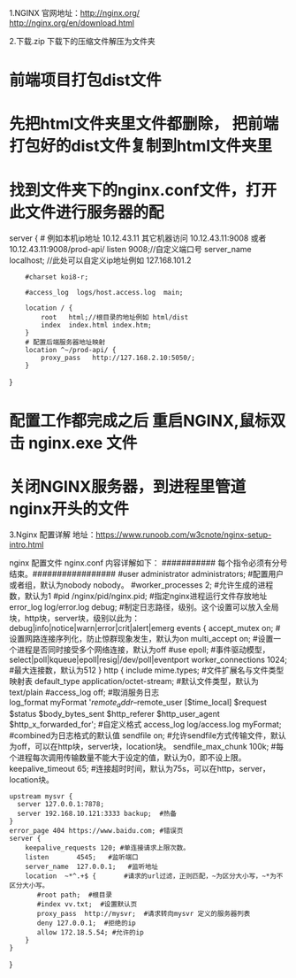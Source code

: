 1.NGINX 官网地址：http://nginx.org/ <br/>
http://nginx.org/en/download.html

2.下载.zip
下载下的压缩文件解压为文件夹

# 前端项目打包dist文件
# 先把html文件夹里文件都删除， 把前端打包好的dist文件复制到html文件夹里

# 找到文件夹下的nginx.conf文件，打开此文件进行服务器的配

 server {
        # 例如本机ip地址 10.12.43.11 其它机器访问 10.12.43.11:9008 或者 10.12.43.11:9008/prod-api/
        listen  9008;//自定义端口号
        server_name  localhost; //此处可以自定义ip地址例如 127.168.101.2

        #charset koi8-r;

        #access_log  logs/host.access.log  main;

        location / {
            root   html;//根目录的地址例如 html/dist
            index  index.html index.htm;
        }
        # 配置后端服务器地址映射
        location ^~/prod-api/ {
            proxy_pass   http://127.168.2.10:5050/;
        }
}
# 配置工作都完成之后 重启NGINX,鼠标双击 nginx.exe 文件
# 关闭NGINX服务器，到进程里管道nginx开头的文件

3.Nginx 配置详解
地址：https://www.runoob.com/w3cnote/nginx-setup-intro.html

 nginx 配置文件 nginx.conf 内容详解如下：
 ########### 每个指令必须有分号结束。#################
#user administrator administrators;  #配置用户或者组，默认为nobody nobody。
#worker_processes 2;  #允许生成的进程数，默认为1
#pid /nginx/pid/nginx.pid;   #指定nginx进程运行文件存放地址
error_log log/error.log debug;  #制定日志路径，级别。这个设置可以放入全局块，http块，server块，级别以此为：debug|info|notice|warn|error|crit|alert|emerg
events {
    accept_mutex on;   #设置网路连接序列化，防止惊群现象发生，默认为on
    multi_accept on;  #设置一个进程是否同时接受多个网络连接，默认为off
    #use epoll;      #事件驱动模型，select|poll|kqueue|epoll|resig|/dev/poll|eventport
    worker_connections  1024;    #最大连接数，默认为512
}
http {
    include       mime.types;   #文件扩展名与文件类型映射表
    default_type  application/octet-stream; #默认文件类型，默认为text/plain
    #access_log off; #取消服务日志    
    log_format myFormat '$remote_addr–$remote_user [$time_local] $request $status $body_bytes_sent $http_referer $http_user_agent $http_x_forwarded_for'; #自定义格式
    access_log log/access.log myFormat;  #combined为日志格式的默认值
    sendfile on;   #允许sendfile方式传输文件，默认为off，可以在http块，server块，location块。
    sendfile_max_chunk 100k;  #每个进程每次调用传输数量不能大于设定的值，默认为0，即不设上限。
    keepalive_timeout 65;  #连接超时时间，默认为75s，可以在http，server，location块。

    upstream mysvr {   
      server 127.0.0.1:7878;
      server 192.168.10.121:3333 backup;  #热备
    }
    error_page 404 https://www.baidu.com; #错误页
    server {
        keepalive_requests 120; #单连接请求上限次数。
        listen       4545;   #监听端口
        server_name  127.0.0.1;   #监听地址       
        location  ~*^.+$ {       #请求的url过滤，正则匹配，~为区分大小写，~*为不区分大小写。
           #root path;  #根目录
           #index vv.txt;  #设置默认页
           proxy_pass  http://mysvr;  #请求转向mysvr 定义的服务器列表
           deny 127.0.0.1;  #拒绝的ip
           allow 172.18.5.54; #允许的ip           
        } 
    }
}

